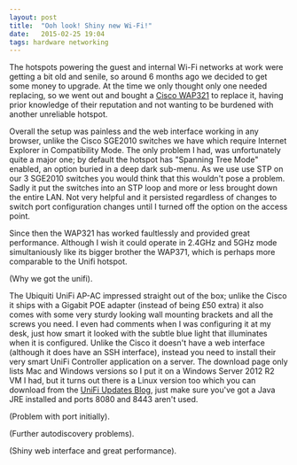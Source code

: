```yaml
---
layout: post
title:  "Ooh look! Shiny new Wi-Fi!"
date:   2015-02-25 19:04
tags: hardware networking
---
```

The hotspots powering the guest and internal Wi-Fi networks at work were getting a bit old and senile, so around 6 months ago we decided to get some money to upgrade. At the time we only thought only one needed replacing, so we went out and bought a [Cisco WAP321][wap321] to replace it, having prior knowledge of their reputation and not wanting to be burdened with another unreliable hotspot.

Overall the setup was painless and the web interface working in any browser, unlike the Cisco SGE2010 switches we have which require Internet Explorer in Compatibility Mode. The only problem I had, was unfortunately quite a major one; by default the hotspot has "Spanning Tree Mode" enabled, an option buried in a deep dark sub-menu. As we use use STP on our 3 SGE2010 switches you would think that this wouldn't pose a problem. Sadly it put the switches into an STP loop and more or less brought down the entire LAN. Not very helpful and it persisted regardless of changes to switch port configuration changes until I turned off the option on the access point.

Since then the WAP321 has worked faultlessly and provided great performance. Although I wish it could operate in 2.4GHz and 5GHz mode simultaniously like its bigger brother the WAP371, which is perhaps more comparable to the Unifi hotspot.

(Why we got the unifi).

The Ubiquiti UniFi AP-AC impressed straight out of the box; unlike the Cisco it ships with a Gigabit POE adapter (instead of being £50 extra) it also comes with some very sturdy looking wall mounting brackets and all the screws you need. I even had comments when I was configuring it at my desk, just how smart it looked with the subtle blue light that illuminates when it is configured. Unlike the Cisco it doesn't have a web interface (although it does have an SSH interface), instead you need to install their very smart UniFi Controller application on a server. The download page only lists Mac and Windows versions so I put it on a Windows Server 2012 R2 VM I had, but it turns out there is a Linux version too which you can download from the [UniFi Updates Blog][unifi-blog], just make sure you've got a Java JRE installed and ports 8080 and 8443 aren't used.

(Problem with port initially).

(Further autodiscovery problems).

(Shiny web interface and great performance).

[wap321]: http://www.cisco.com/c/en/us/products/wireless/wap321-wireless-n-selectable-band-access-point-single-point-setup/index.html
[ap-ac]: https://www.ubnt.com/unifi/unifi-ap-ac/
[unifi-blog]: http://community.ubnt.com/t5/UniFi-Updates-Blog/bg-p/Blog_UniFi
